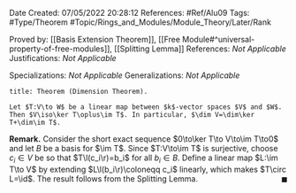 <div class="topSpace"></div>

Date Created: 07/05/2022 20:28:12
References: #Ref/Alu09
Tags: #Type/Theorem #Topic/Rings_and_Modules/Module_Theory/Later/Rank

Proved by: [[Basis Extension Theorem]], [[Free Module#^universal-property-of-free-modules]], [[Splitting Lemma]]
References: <i>Not Applicable</i>
Justifications: <i>Not Applicable</i>

Specializations: <i>Not Applicable</i>
Generalizations: <i>Not Applicable</i>

``` ad-Theorem
title: Theorem (Dimension Theorem).

Let $T:V\to W$ be a linear map between $k$-vector spaces $V$ and $W$. Then $V\iso\ker T\oplus\im T$. In particular, $\dim V=\dim\ker T+\dim\im T$.

```

<b>Remark.</b> Consider the short exact sequence $0\to\ker T\to V\to\im T\to0$ and let $B$ be a basis for $\im T$. Since $T:V\to\im T$ is surjective, choose $c_i\in V$ be so that $T\l(c_i\r)=b_i$ for all $b_i\in B$. Define a linear map $L:\im T\to V$ by extending $L\l(b_i\r)\coloneqq c_i$ linearly, which makes $T\circ L=\id$. The result follows from the Splitting Lemma.<span style="float:right;">$\blacksquare$</span>

